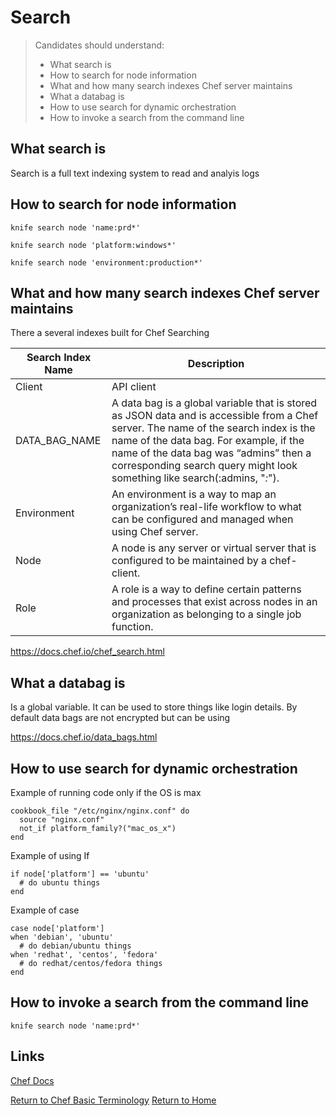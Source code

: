 # Search

> Candidates should understand:
> - What search is
> - How to search for node information						
> - What and how many search indexes Chef server maintains
> - What	a	databag is						
> - How to use search for dynamic orchestration					
> - How to invoke a search from the command line

## What search is
Search is a full text indexing system to read and analyis logs


## How to search for node information						
```
knife search node 'name:prd*'
```
```
knife search node 'platform:windows*'
```
```
knife search node 'environment:production*'
```


## What and how many search indexes Chef server maintains
There a several indexes built for Chef Searching

Search Index Name | Description
--- | ---
Client | API client
DATA_BAG_NAME | A data bag is a global variable that is stored as JSON data and is accessible from a Chef server. The name of the search index is the name of the data bag. For example, if the name of the data bag was “admins” then a corresponding search query might look something like search(:admins, "*:*").
Environment | An environment is a way to map an organization’s real-life workflow to what can be configured and managed when using Chef server.
Node | A node is any server or virtual server that is configured to be maintained by a chef-client.
Role | A role is a way to define certain patterns and processes that exist across nodes in an organization as belonging to a single job function.

https://docs.chef.io/chef_search.html


## What	a	databag is						
Is a global variable. It can be used to store things like login details. By default data bags are not encrypted but can be using

https://docs.chef.io/data_bags.html


## How to use search for dynamic orchestration					


Example of running code only if the OS is max
```
cookbook_file "/etc/nginx/nginx.conf" do
  source "nginx.conf"
  not_if platform_family?("mac_os_x")
end
```

Example of using If 
```
if node['platform'] == 'ubuntu'
  # do ubuntu things
end
```

Example of case 
```
case node['platform']
when 'debian', 'ubuntu'
  # do debian/ubuntu things
when 'redhat', 'centos', 'fedora'
  # do redhat/centos/fedora things
end
```


## How to invoke a search from the command line
```
knife search node 'name:prd*'
```


## Links
[Chef Docs](https://docs.chef.io/chef_search.html)

[Return to Chef Basic Terminology](README.md)</b>
[Return to Home](../README.md)
